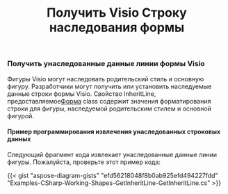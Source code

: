 ﻿---
title: Получить Visio Строку наследования формы
type: docs
weight: 100
url: /ru/net/get-visio-shape-inherit-line/
description: В этом разделе объясняется, как получить стиль линии фигуры visio, унаследованный от его родительского стиля, и мастер с Aspose.Diagram.
---
### **Получить унаследованные данные линии формы Visio**
 Фигуры Visio могут наследовать родительский стиль и основную фигуру. Разработчики могут получить или установить наследуемые данные строки формы Visio. Свойство InheritLine, предоставляемое[Форма](http://www.aspose.com/api/net/diagram/aspose.diagram/shape) class содержит значения форматирования строки для фигуры, наследуемой родительским стилем и основной фигурой.
#### **Пример программирования извлечения унаследованных строковых данных**
Следующий фрагмент кода извлекает унаследованные данные линии фигуры. Пожалуйста, проверьте этот пример кода:

{{< gist "aspose-diagram-gists" "efd56218048f8b0ab925efd494227fdd" "Examples-CSharp-Working-Shapes-GetInheritLine-GetInheritLine.cs" >}}

